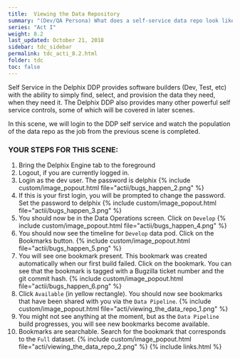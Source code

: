 ```yaml
---
title:  Viewing the Data Repository
summary: "(Dev/QA Persona) What does a self-service data repo look like?"
series: "Act I"
weight: 8.2
last_updated: October 21, 2018
sidebar: tdc_sidebar
permalink: tdc_acti_8.2.html
folder: tdc
toc: false
---
```


Self Service in the Delphix DDP provides software builders (Dev, Test, etc) with the ability to simply find, select, and provision the data they need, when they need it. The Delphix DDP also provides many other powerful self service controls, some of which will be covered in later scenes. 

In this scene, we will login to the DDP self service and watch the population of the data repo as the job from the previous scene is completed.

### YOUR STEPS FOR THIS SCENE:

1. Bring the Delphix Engine tab to the foreground
2. Logout, if you are currently logged in.
3. Login as the dev user. The password is delphix
   {% include custom/image_popout.html file="actii/bugs_happen_2.png" %}
4. If this is your first login, you will be prompted to change the password. Set the password to delphix
   {% include custom/image_popout.html file="actii/bugs_happen_3.png" %}
5. You should now be in the Data Operations screen. Click on `Develop`
   {% include custom/image_popout.html file="actii/bugs_happen_4.png" %}
6. You should now see the timeline for `Develop` data pod. Click on the Bookmarks button.
   {% include custom/image_popout.html file="actii/bugs_happen_5.png" %}
7. You will see one bookmark present. This bookmark was created automatically when our first build failed. Click on the bookmark. You can see that the bookmark is tagged with a Bugzilla ticket number and the git commit hash.
   {% include custom/image_popout.html file="actii/bugs_happen_6.png" %}
8. Click `Available` (in yellow rectangle). You should now see bookmarks that have been shared with you via the `Data Pipeline`.
   {% include custom/image_popout.html file="acti/viewing_the_data_repo_1.png" %}
9. You might not see anything at the moment, but as the `Data Pipeline` build progresses, you will see new bookmarks become available.
10. Bookmarks are searchable. Search for the bookmark that corresponds to the `Full` dataset.
    {% include custom/image_popout.html file="acti/viewing_the_data_repo_2.png" %}
{% include links.html %}